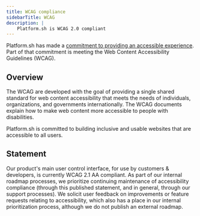```yaml
---
title: WCAG compliance
sidebarTitle: WCAG
description: |
    Platform.sh is WCAG 2.0 compliant
---
```


Platform.sh has made a [commitment to providing an accessible experience](https://platform.sh/wcag/). Part of that commitment is meeting the 
Web Content Accessibility Guidelines (WCAG).

## Overview

The WCAG are developed with the goal of providing a single shared standard for web content accessibility that meets the needs of individuals, organizations, and governments internationally. The WCAG documents explain how to make web content more accessible to people with disabilities. 

Platform.sh is committed to building inclusive and usable websites that are accessible to all users.

## Statement

Our product's main user control interface, for use by customers & developers, is currently WCAG 2.1 AA compliant. As part of our internal roadmap processes, we prioritize continuing maintenance of accessibility compliance (through this published statement, and in general, through our support processes). We solicit user feedback on improvements or feature requests relating to accessibility, which also has a place in our internal prioritization process, although we do not publish an external roadmap.
